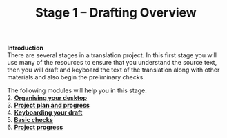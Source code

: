 ﻿---
title: Stage 1 – Drafting Overview
---
**Introduction**  
There are several stages in a translation project. In this first stage you will use many of the resources to ensure that you understand the source text, then you will draft and keyboard the text of the translation along with other materials and also begin the preliminary checks.

The following modules will help you in this stage:  
2. [**Organising your desktop**](2.OD.md)  
3. [**Project plan and progress**](3.PP1.md)   
4. [**Keyboarding your draft**](4.KD.md)  
5. [**Basic checks**](5.BC1.md)  
6. [**Project progress**](6.PP2.md)  
